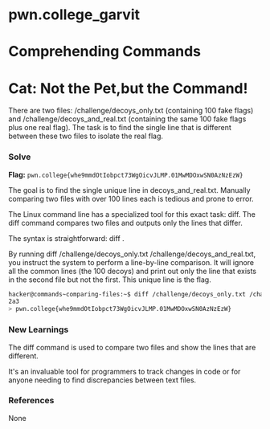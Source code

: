 # pwn.college_garvit
# Comprehending Commands

# Cat:  Not the Pet,but the Command!
There are two files: /challenge/decoys_only.txt (containing 100 fake flags) and /challenge/decoys_and_real.txt (containing the same 100 fake flags plus one real flag). The task is to find the single line that is different between these two files to isolate the real flag.

### Solve
**Flag:** `pwn.college{whe9mmdOtIobpct73WgOicvJLMP.01MwMDOxwSN0AzNzEzW}`

The goal is to find the single unique line in decoys_and_real.txt. Manually comparing two files with over 100 lines each is tedious and prone to error.

The Linux command line has a specialized tool for this exact task: diff. The diff command compares two files and outputs only the lines that differ.

The syntax is straightforward: diff <file1> <file2>.

By running diff /challenge/decoys_only.txt /challenge/decoys_and_real.txt, you instruct the system to perform a line-by-line comparison. It will ignore all the common lines (the 100 decoys) and print out only the line that exists in the second file but not the first. This unique line is the flag.
```bash
hacker@commands~comparing-files:~$ diff /challenge/decoys_only.txt /challenge/decoys_and_real.txt
2a3
> pwn.college{whe9mmdOtIobpct73WgOicvJLMP.01MwMDOxwSN0AzNzEzW}
```
    
### New Learnings
The diff command is used to compare two files and show the lines that are different.

It's an invaluable tool for programmers to track changes in code or for anyone needing to find discrepancies between text files.

### References 
None